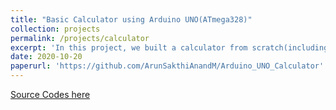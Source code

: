 ```yaml
---
title: "Basic Calculator using Arduino UNO(ATmega328)"
collection: projects
permalink: /projects/calculator
excerpt: 'In this project, we built a calculator from scratch(including 3-D printing of the case) which is controlled by ATmega328 microcontroller. The controller receives the input from a 4×5 Matrix Array 20 Key Membrane Switch Keypad Keyboard.'
date: 2020-10-20
paperurl: 'https://github.com/ArunSakthiAnandM/Arduino_UNO_Calculator'
---
```


[Source Codes here](https://github.com/ArunSakthiAnandM/Arduino_UNO_Calculator)